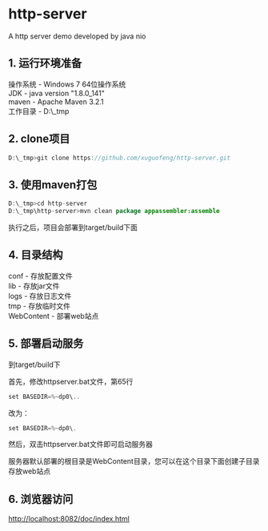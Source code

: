 # http-server
A http server demo developed by java nio


## 1. 运行环境准备

操作系统 - Windows 7 64位操作系统<br />
JDK - java version "1.8.0_141"<br />
maven - Apache Maven 3.2.1<br />
工作目录 - D:\\_tmp<br />


## 2. clone项目

```java
D:\_tmp>git clone https://github.com/xuguofeng/http-server.git
```


## 3. 使用maven打包

```java
D:\_tmp>cd http-server
D:\_tmp\http-server>mvn clean package appassembler:assemble
```

执行之后，项目会部署到target/build下面


## 4. 目录结构

conf - 存放配置文件<br />
lib - 存放jar文件<br />
logs - 存放日志文件<br />
tmp - 存放临时文件<br />
WebContent - 部署web站点<br />


## 5. 部署启动服务

到target/build下<br />
	
首先，修改httpserver.bat文件，第65行<br />

```java
set BASEDIR=%~dp0\..
```
改为：<br />
```java
set BASEDIR=%~dp0\.
```

然后，双击httpserver.bat文件即可启动服务器<br />

服务器默认部署的根目录是WebContent目录，您可以在这个目录下面创建子目录存放web站点


## 6. 浏览器访问

[http://localhost:8082/doc/index.html](http://localhost:8082/doc/index.html)
